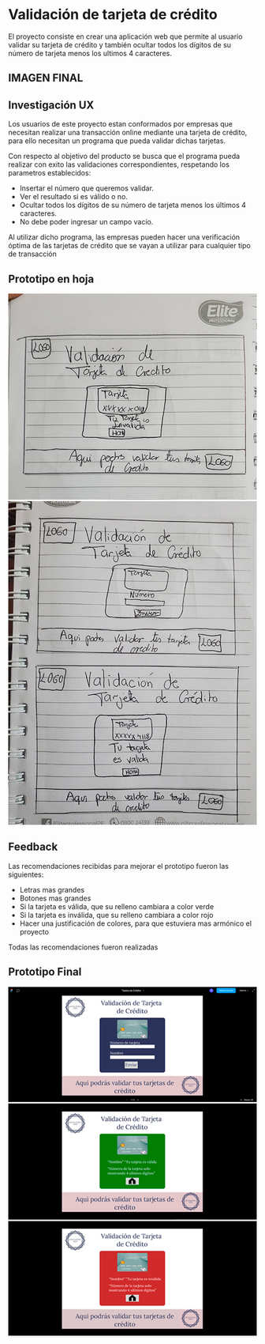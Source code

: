 # Validación de tarjeta de crédito
El proyecto consiste en crear una aplicación web que permite al usuario validar su tarjeta de crédito y también ocultar todos los dígitos de su número de tarjeta menos los ultimos 4 caracteres.

## IMAGEN FINAL

## Investigación UX
Los usuarios de este proyecto estan conformados por empresas que necesitan realizar una transacción online mediante una tarjeta de crédito, para ello necesitan un programa que pueda validar dichas tarjetas.

Con respecto al objetivo del producto se busca que el programa pueda realizar con exito las validaciones correspondientes, respetando los parametros establecidos:

* Insertar el número que queremos validar. 
* Ver el resultado si es válido o no.
* Ocultar todos los dígitos de su número de tarjeta menos los últimos 4 caracteres.
* No debe poder ingresar un campo vacío.

Al utilizar dicho programa, las empresas pueden hacer una verificación óptima de las tarjetas de crédito que se vayan a utilizar para cualquier tipo de transacción

## Prototipo en hoja
 ![Screenshot](Prototipo1.jpg)
 ![Screenshot](Prototipo1.1.jpg)

## Feedback
Las recomendaciones recibidas para mejorar el prototipo fueron las siguientes:

* Letras mas grandes
* Botones mas grandes
* Si la tarjeta es válida, que su relleno cambiara a color verde
* Si la tarjeta es inválida, que su relleno cambiara a color rojo
* Hacer una justificación de colores, para que estuviera mas armónico el proyecto

Todas las recomendaciones fueron realizadas

## Prototipo Final
 ![Screenshot](PrototipoFinal1.jpg)
 ![Screenshot](PrototipoFinal2.jpg)
 ![Screenshot](PrototipoFinal3.jpg)
